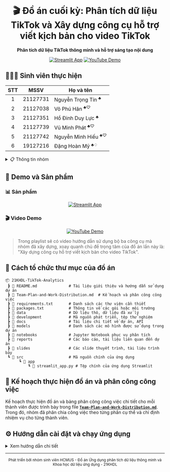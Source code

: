 <div align="center">
   <h1>🎬 Đồ án cuối kỳ: Phân tích dữ liệu TikTok và Xây dựng công cụ hỗ trợ viết kịch bản cho video TikTok</h1>
   <p><strong>Phân tích dữ liệu TikTok thông minh và hỗ trợ sáng tạo nội dung</strong></p>
   
   [![Streamlit App](https://img.shields.io/badge/Streamlit-App-FF4B4B?style=for-the-badge&logo=streamlit)](https://21khdl-tiktok-analytics.streamlit.app/)
   [![YouTube Demo](https://img.shields.io/badge/YouTube-Demo-FF0000?style=for-the-badge&logo=youtube)](https://www.youtube.com/playlist?list=PL3SfxVDJ_Zc6DvBKVd6xUc-exmt0AyA7x)
</div>

## 🧑‍🤝‍🧑 Sinh viên thực hiện

| STT |   MSSV   | Họ và tên                                 |
| :-: | :------: | ----------------------------------------- |
|  1  | 21127731 | Nguyễn Trọng Tín $^{\clubsuit}$           |
|  2  | 21127038 | Võ Phú Hãn $^{\clubsuit\heartsuit}$       |
|  3  | 21127351 | Hồ Đinh Duy Lực $^{\clubsuit}$            |
|  4  | 21127739 | Vũ Minh Phát $^{\clubsuit\heartsuit}$     |
|  5  | 21127742 | Nguyễn Minh Hiếu $^{\clubsuit\heartsuit}$ |
|  6  | 19127216 | Đặng Hoàn Mỹ $^{\clubsuit\diamondsuit}$   |

<details>
   <summary>📋 Thông tin nhóm</summary>
   
   ${\clubsuit}$: Nhóm 01 (Data Explorers) - Ứng dụng phân tích dữ liệu thông minh - 21KHDL  
   ${\heartsuit}$: Nhóm 05 - Khoa học dữ liệu ứng dụng - 21KHDL  
   ${\diamondsuit}$: Nhóm 09 - Khoa học dữ liệu ứng dụng - 21KHDL
</details>

## 🎥 Demo và Sản phẩm

### 📊 Sản phẩm

<div align="center">
   <a href="https://21khdl-tiktok-analytics.streamlit.app/">
      <img src="https://img.shields.io/badge/Truy_cập_ứng_dụng-00B2FF?style=for-the-badge&logo=streamlit&logoColor=white" alt="Streamlit App" />
   </a>
</div>

### 🎬 Video Demo

<div align="center">
   <a href="https://www.youtube.com/playlist?list=PL3SfxVDJ_Zc6DvBKVd6xUc-exmt0AyA7x">
      <img src="https://img.shields.io/badge/Xem_video_hướng_dẫn-FF0000?style=for-the-badge&logo=youtube&logoColor=white" alt="YouTube Demo" />
   </a>
</div>

> Trong playlist sẽ có video hướng dẫn sử dụng bộ ba công cụ mà nhóm đã xây dựng, xoay quanh chủ đề trọng tâm của đồ án lần này là: "Xây dựng công cụ hỗ trợ viết kịch bản cho video TikTok".

## 📁 Cách tổ chức thư mục của đồ án

```
📦 21KHDL-TikTok-Analytics
 ┣ 📜 README.md              # Tài liệu giới thiệu và hướng dẫn sử dụng dự án
 ┣ 📜 Team-Plan-and-Work-Distribution.md  # Kế hoạch và phân công công việc
 ┣ 📜 requirements.txt       # Danh sách các thư viện cần thiết
 ┣ 📜 packages.txt           # Thông tin về các gói hoặc môi trường
 ┣ 📂 data                   # Dữ liệu thô, dữ liệu đã xử lý
 ┣ 📂 development            # Mã nguồn phát triển, tệp thử nghiệm
 ┣ 📂 docs                   # Tài liệu chi tiết về dự án, API
 ┣ 📂 models                 # Danh sách các mô hình được sử dụng trong dự án
 ┣ 📂 notebooks              # Jupyter Notebook phục vụ phân tích
 ┣ 📂 reports                # Các báo cáo, tài liệu liên quan đến dự án
 ┣ 📂 slides                 # Các slide thuyết trình, tài liệu trình bày
 ┗ 📂 src                    # Mã nguồn chính của ứng dụng
      ┗ 📂 app
          ┗ 📜 streamlit_app.py # Tệp chính của ứng dụng Streamlit
```

## 📝 Kế hoạch thực hiện đồ án và phân công công việc

Kế hoạch thực hiện đồ án và bảng phân công công việc chi tiết cho mỗi thành viên được trình bày trong file [**`Team-Plan-and-Work-Distribution.md`**](Team-Plan-and-Work-Distribution.md). Trong đó, nhóm đã phân chia công việc theo từng phần cụ thể và chỉ định nhiệm vụ cho từng thành viên.

## ⚙️ Hướng dẫn cài đặt và chạy ứng dụng

<details>
   <summary>Xem hướng dẫn chi tiết</summary>
   
   ### 1️⃣ Di chuyển đến thư mục gốc
   
   ```bash
   cd /đường/dẫn/đến/thư/mục/dự/án
   ```
   
   ### 2️⃣ Cài đặt thư viện cần thiết
   
   ```bash
   pip install -r requirements.txt
   ```
   
   ### 3️⃣ Khởi chạy ứng dụng
   
   ```bash
   streamlit run src/app/streamlit_app.py
   ```
   
   ### 4️⃣ Truy cập ứng dụng
   Mở trình duyệt web và truy cập địa chỉ: [http://localhost:8501/](http://localhost:8501/)
   
   ### 5️⃣ Dừng ứng dụng
   Nhấn `Ctrl + C` trong terminal để dừng ứng dụng.
</details>

---

<div align="center">
   <sub>Phát triển bởi nhóm sinh viên HCMUS - Đồ án Ứng dụng phân tích dữ liệu thông minh và Khoa học dữ liệu ứng dụng - 21KHDL</sub>
</div>

